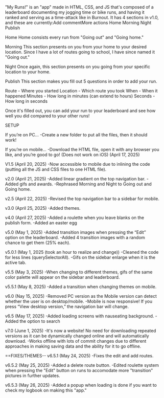 "My Runs!" is an "app" made in HTML, CSS, and JS that's composed of a leaderboard documenting my jogging time or bike runs, and having it ranked and serving as a time-attack like in Burnout. It has 4 sections in v1.0, and these are currently:Add commentMore actions
Home
Morning
Night
Publish



Home
Home consists every run from "Going out" and "Going home." 

Morning
This section presents on you from your home to your desired location. Since I have a lot of routes going to school, I have since named it "Going out."

Night
Once again, this section presents on you going from your specific location to your home.

Publish
This section makes you fill out 5 questions in order to add your run.

Route - Where you started
Location - Which route you took
When - When it happened
Minutes - How long in minutes (can extend to hours)
Seconds - How long in seconds

Once it's filled out, you can add your run to your leaderboard and see how well you did compared to your other runs!

SETUP

If you’re on PC…
-Create a new folder to put all the files, then it should work!

If you’re on mobile…
-Download the HTML file, open it with any browser you like, and you’re good to go! (Does not work on iOS) (April 17, 2025)

V1.5 (April 20, 2025)
-Now accessible to mobile due to inlining the code (putting all the JS and CSS files to one HTML file).

v2.0 (April 21, 2025)
-Added linear gradient on the top navigation bar.
-Added gifs and awards.
-Rephrased Morning and Night to Going out and Going home.

v2.5 (April 22, 2025) 
-Revised the top navigation bar to a sidebar for mobile.

v3.0 (April 25, 2025)
-Added themes.

v4.0 (April 27, 2025)
-Added a roulette when you leave blanks on the publish form.
-Added an easter egg

v5.0 (May 1, 2025)
-Added transition images when pressing the “Edit” option on the leaderboard.
-Added 4 transition images with a random chance to get them (25% each).

v5.0.1 (May 1, 2025 (took an hour to realize and change))
-Cleaned the code for less lines (querySelectorAll). 
-Gifs on the sidebar enlarge when it is the active tab.

v5.5 (May 3, 2025)
-When changing to different themes, gifs of the same color palette will appear on the sidebar and leaderboard.

v5.5.1 (May 8, 2025)
-Added a transition when changing themes on mobile.

v6.0 (Nay 15, 2025)
-Removed PC version as the Mobile version can detect whether the user is on desktop/mobile.
-Mobile is now responsive! If you press “View desktop version,” the navigation bar will change.

v6.5 (May 17, 2025)
-Added loading screens with nauseating background.
-Added the option to search

v7.0 (June 1, 2025)
-It's now a website! No need for downloading repeated versions as it can be dynamically changed online and will automatically download.
-Works offline with lots of commit changes due to different approaches in making saving data and the ability for it to go offline.

==FIXES/THEMES--
v6.5.1 (May 24, 2025)
-Fixes the edit and add routes. 

v6.5.2 (May 25, 2025)
-Added a delete route button.
-Edited roulette system when pressing the "Edit" button on runs to accomodate more "transition" pictures in further updates.

v6.5.3 (May 26, 2025)
-Added a popup when loading is done if you want to check my logbook on making this "app."
